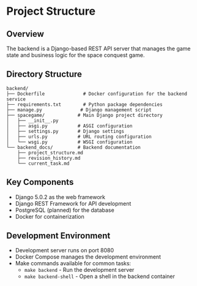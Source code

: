 # Project Structure

## Overview
The backend is a Django-based REST API server that manages the game state and business logic for the space conquest game.

## Directory Structure
```
backend/
├── Dockerfile              # Docker configuration for the backend service
├── requirements.txt        # Python package dependencies
├── manage.py              # Django management script
├── spacegame/            # Main Django project directory
│   ├── __init__.py
│   ├── asgi.py           # ASGI configuration
│   ├── settings.py       # Django settings
│   ├── urls.py           # URL routing configuration
│   └── wsgi.py           # WSGI configuration
└── backend_docs/         # Backend documentation
    ├── project_structure.md
    ├── revision_history.md
    └── current_task.md
```

## Key Components
- Django 5.0.2 as the web framework
- Django REST Framework for API development
- PostgreSQL (planned) for the database
- Docker for containerization

## Development Environment
- Development server runs on port 8080
- Docker Compose manages the development environment
- Make commands available for common tasks:
  - `make backend` - Run the development server
  - `make backend-shell` - Open a shell in the backend container 